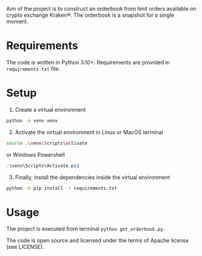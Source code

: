 Aim of the project is to construct an orderbook from limit orders available on
crypto exchange Kraken®. The orderbook is a snapshot for a single moment.

# Requirements

The code is written in Python 3.10+. Requirements are provided in
`requirements.txt` file.

# Setup

1. Create a virtual environment

```bash
python -m venv venv
```

2. Activate the virtual environment in Linux or MacOS terminal

```bash
source .\venv\Scripts\activate
```

or Windows Powershell

```powershell
.\venv\Scripts\Activate.ps1
```

3. Finally, install the dependencies inside the virtual environment

```bash
python -m pip install -r requirements.txt
```

# Usage

The project is executed from terminal `python get_orderbook.py`.

The code is open source and licensed under the terms of Apache license (see
LICENSE).
